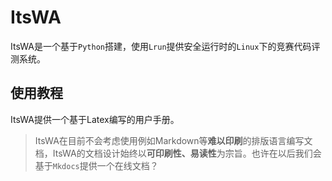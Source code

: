 # ItsWA

ItsWA是一个基于`Python`搭建，使用`Lrun`提供安全运行时的`Linux`下的竞赛代码评测系统。

## 使用教程

ItsWA提供一个基于Latex编写的用户手册。

> ItsWA在目前不会考虑使用例如Markdown等**难以印刷**的排版语言编写文档，ItsWA的文档设计始终以**可印刷性、易读性**为宗旨。也许在以后我们会基于`Mkdocs`提供一个在线文档？

